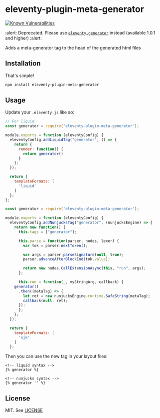 # eleventy-plugin-meta-generator

[![Known Vulnerabilities](https://snyk.io/test/github/Ryuno-Ki/eleventy-plugin-meta-generator/badge.svg?targetFile=package.json)](https://snyk.io/test/github/Ryuno-Ki/eleventy-plugin-meta-generator?targetFile=package.json)

:alert: Deprecated. Please use [`eleventy.generator`](https://www.11ty.dev/docs/data-eleventy-supplied/#eleventy-variable) instead
(available 1.0.1 and higher) :alert:

Adds a meta-generator tag to the head of the generated html files

## Installation

That's simple!

```sh
npm install eleventy-plugin-meta-generator
```

## Usage

Update your `.eleventy.js` like so:

```js
// For liquid
const generator = require('eleventy-plugin-meta-generator');

module.exports = function (eleventyConfig) {
  eleventyConfig.addLiquidTag("generator", () => {
    return {
      render: function() {
        return generator()
      }
    };
  });

  return {
    templateFormats: [
      'liquid'
    ]
  };
};
```

```js
const generator = require('eleventy-plugin-meta-generator');

module.exports = function (eleventyConfig) {
  eleventyConfig.addNunjucksTag("generator", (nunjucksEngine) => {
    return new function() {
      this.tags = ["generator"];

      this.parse = function(parser, nodes, lexer) {
        var tok = parser.nextToken();

        var args = parser.parseSignature(null, true);
        parser.advanceAfterBlockEnd(tok.value);

        return new nodes.CallExtensionAsync(this, "run", args);
      };

      this.run = function(_, myStringArg, callback) {
	generator()
	  .then((metaTag) => {
	    let ret = new nunjucksEngine.runtime.SafeString(metaTag);
	    callback(null, ret);
	  });
      };
    };
  });

  return {
    templateFormats: [
      'njk'
    ]
  };
```

Then you can use the new tag in your layout files:

```liquid
<!-- liquid syntax -->
{% generator %}
```

```njk
<!-- nunjucks syntax -->
{% generator '' %}
```

## License

MIT. See [LICENSE](./LICENSE)
